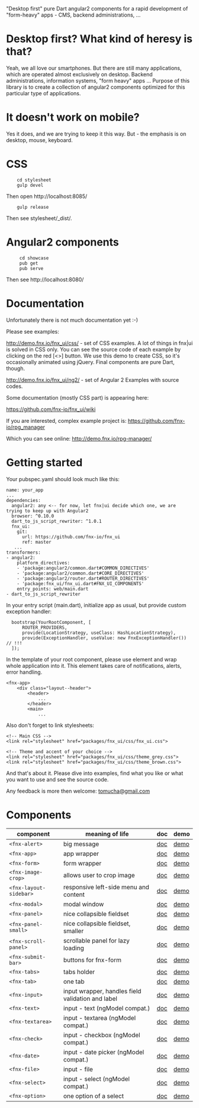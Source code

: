 "Desktop first" pure Dart angular2 components for a rapid development of "form-heavy" apps - CMS,
backend administrations, ... 

# Desktop first? What kind of heresy is that?
 
Yeah, we all love our smartphones. But there are still many applications, which are operated almost exclusively on desktop.
Backend administrations, information systems, "form heavy" apps ... Purpose of this library is to create a collection
of angular2 components optimized for this particular type of applications.

# It doesn't work on mobile?

Yes it does, and we are trying to keep it this way. But - the emphasis is on desktop, mouse, keyboard.

# CSS

        cd stylesheet
        gulp devel
        
Then open http://localhost:8085/

        gulp release

Then see stylesheet/_dist/.
         
# Angular2 components
         
         cd showcase
         pub get
         pub serve
         
Then see http://localhost:8080/

# Documentation

Unfortunately there is not much documentation yet :-)

Please see examples:

http://demo.fnx.io/fnx_ui/css/ - set of CSS examples. A lot of things in fnx|ui is solved in CSS only.
You can see the source code of each example by clicking on the red \[<>] button. We use this demo
to create CSS, so it's occasionally animated using jQuery. Final components are pure Dart, though. 

http://demo.fnx.io/fnx_ui/ng2/ - set of Angular 2 Examples with source codes.

Some documentation (mostly CSS part) is appearing here:
 
https://github.com/fnx-io/fnx_ui/wiki  

If you are interested, complex example project is: https://github.com/fnx-io/rpg_manager
  
Which you can see online: http://demo.fnx.io/rpg-manager/

# Getting started

Your pubspec.yaml should look much like this:

    name: your_app
    ...
    dependencies:
      angular2: any <-- for now, let fnx|ui decide which one, we are trying to keep up with Angular2
      browser: ^0.10.0
      dart_to_js_script_rewriter: ^1.0.1
      fnx_ui:
        git:
          url: https://github.com/fnx-io/fnx_ui
          ref: master
       ...
    transformers:
    - angular2:
        platform_directives:
        - 'package:angular2/common.dart#COMMON_DIRECTIVES'
        - 'package:angular2/common.dart#CORE_DIRECTIVES'
        - 'package:angular2/router.dart#ROUTER_DIRECTIVES'
        - 'package:fnx_ui/fnx_ui.dart#FNX_UI_COMPONENTS'
        entry_points: web/main.dart
    - dart_to_js_script_rewriter

In your entry script (main.dart), initialize app as usual, but provide custom exception handler:

      bootstrap(YourRootComponent, [
          ROUTER_PROVIDERS,
          provide(LocationStrategy, useClass: HashLocationStrategy),
          provide(ExceptionHandler, useValue: new FnxExceptionHandler()) // !!!
      ]);

In the template of your root component, please use <fnx-app> element and wrap whole application into it. This element
takes care of notifications, alerts, error handling.

    <fnx-app>
        <div class="layout--header">
            <header>
                ...
            </header>
            <main>
                ...
                
Also don't forget to link stylesheets:
                
    <!-- Main CSS -->            
    <link rel="stylesheet" href="packages/fnx_ui/css/fnx_ui.css">
    
    <!-- Theme and accent of your choice -->
    <link rel="stylesheet" href="packages/fnx_ui/css/theme_grey.css">
    <link rel="stylesheet" href="packages/fnx_ui/css/theme_brown.css">
                
And that's about it. Please dive into examples, find what you like
or what you want to use and see the source code.

Any feedback is more then welcome: tomucha@gmail.com

# Components

| component | meaning of life | doc | demo |
| --------- | --------------- | --- | ---- |
| `<fnx-alert>` | big message | [doc](http://demo.fnx.io/fnx_ui/doc/fnx_ui/FnxAlert-class.html) | [demo](http://demo.fnx.io/fnx_ui/ng2/#/Panels) |
| `<fnx-app>` | app wrapper | [doc](http://demo.fnx.io/fnx_ui/doc/fnx_ui/FnxApp-class.html) | [demo](http://demo.fnx.io/fnx_ui/ng2/#/Modals) |
| `<fnx-form>` | form wrapper | [doc](http://demo.fnx.io/fnx_ui/doc/fnx_ui/FnxForm-class.html) | [demo](http://demo.fnx.io/fnx_ui/ng2/#/Form) |
| `<fnx-image-crop>` | allows user to crop image | [doc](http://demo.fnx.io/fnx_ui/doc/fnx_ui/FnxImageCrop-class.html) | [demo](http://demo.fnx.io/fnx_ui/ng2/#/Cookbook/Crop) |
| `<fnx-layout-sidebar>` | responsive left-side menu and content | [doc](http://demo.fnx.io/fnx_ui/doc/fnx_ui/FnxLayoutSidebar-class.html) | [demo](http://demo.fnx.io/fnx_ui/ng2/#/About) |
| `<fnx-modal>` | modal window | [doc](http://demo.fnx.io/fnx_ui/doc/fnx_ui/FnxModal-class.html) | [demo](http://demo.fnx.io/fnx_ui/ng2/#/Modals) |
| `<fnx-panel>` |  nice collapsible fieldset | [doc](http://demo.fnx.io/fnx_ui/doc/fnx_ui/FnxPanel-class.html) | [demo](http://demo.fnx.io/fnx_ui/ng2/#/Panels) |
| `<fnx-panel-small>` | nice collapsible fieldset, smaller | [doc](http://demo.fnx.io/fnx_ui/doc/fnx_ui/FnxPanelSmall-class.html) | [demo](http://demo.fnx.io/fnx_ui/ng2/#/Panels) |
| `<fnx-scroll-panel>` | scrollable panel for lazy loading | [doc](http://demo.fnx.io/fnx_ui/doc/fnx_ui/FnxScrollPanel-class.html) | [demo](http://demo.fnx.io/fnx_ui/ng2/#/Cookbook/Table) |
| `<fnx-submit-bar>` | buttons for fnx-form | [doc](http://demo.fnx.io/fnx_ui/doc/fnx_ui/FnxSubmitBar-class.html) | [demo](http://demo.fnx.io/fnx_ui/ng2/#/Form) |
| `<fnx-tabs>` | tabs holder | [doc](http://demo.fnx.io/fnx_ui/doc/fnx_ui/FnxTabs-class.html) | [demo](http://demo.fnx.io/fnx_ui/ng2/#/Tabs/Tab1) |
| `<fnx-tab>` | one tab | [doc](http://demo.fnx.io/fnx_ui/doc/fnx_ui/FnxTab-class.html) | [demo](http://demo.fnx.io/fnx_ui/ng2/#/Tabs/Tab1) |
| `<fnx-input>` | input wrapper, handles field validation and label | [doc](http://demo.fnx.io/fnx_ui/doc/fnx_ui/FnxInput-class.html) | [demo](http://demo.fnx.io/fnx_ui/ng2/#/Form) |
| `<fnx-text>` | input - text (ngModel compat.)| [doc](http://demo.fnx.io/fnx_ui/doc/fnx_ui/FnxText-class.html) | [demo](http://demo.fnx.io/fnx_ui/ng2/#/Form) |
| `<fnx-textarea>` | input - textarea (ngModel compat.) | [doc](http://demo.fnx.io/fnx_ui/doc/fnx_ui/FnxTextarea-class.html) | [demo](http://demo.fnx.io/fnx_ui/ng2/#/Form) |
| `<fnx-check>` | input - checkbox (ngModel compat.) | [doc](http://demo.fnx.io/fnx_ui/doc/fnx_ui/FnxCheck-class.html) | [demo](http://demo.fnx.io/fnx_ui/ng2/#/Testing) |
| `<fnx-date>` | input - date picker (ngModel compat.) | [doc](http://demo.fnx.io/fnx_ui/doc/fnx_ui/FnxDate-class.html) | [demo](http://demo.fnx.io/fnx_ui/ng2/#/Testing) |
| `<fnx-file>` | input - file | [doc](http://demo.fnx.io/fnx_ui/doc/fnx_ui/FnxFile-class.html) | [demo](http://demo.fnx.io/fnx_ui/ng2/#/Form) |
| `<fnx-select>` | input - select (ngModel compat.)| [doc](http://demo.fnx.io/fnx_ui/doc/fnx_ui/FnxSelect-class.html) | [demo](http://demo.fnx.io/fnx_ui/ng2/#/Form) |
| `<fnx-option>` | one option of a select | [doc](http://demo.fnx.io/fnx_ui/doc/fnx_ui/FnxOption-class.html) | [demo](http://demo.fnx.io/fnx_ui/ng2/#/Form) |

